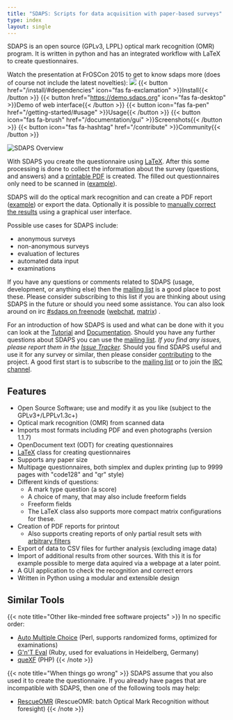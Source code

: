 ```yaml
---
title: "SDAPS: Scripts for data acquisition with paper-based surveys"
type: index
layout: single
---
```


SDAPS is an open source (GPLv3, LPPL) optical mark recognition (OMR) program.
It is written in python and has an integrated workflow with LaTeX to create questionnaires.

Watch the presentation at FrOSCon 2015 to get to know sdaps more (does of
course not include the latest novelties):
[![](files/video_froscon15_thumb.png)](https://media.ccc.de/v/froscon2015-1606-sdaps)
{{< button href="/install/#dependencies" icon="fas fa-exclamation" >}}Install{{< /button >}} {{< button href="https://demo.sdaps.org" icon="fas fa-desktop" >}}Demo of web interface{{< /button >}} {{< button icon="fas fa-pen" href="/getting-started/#usage" >}}Usage{{< /button >}} {{< button icon="fas fa-brush" href="/documentation/gui" >}}Screenshots{{< /button >}} {{< button icon="fas fa-hashtag" href="/contribute" >}}Community{{< /button >}}

![SDAPS Overview](/files/sdaps.png")

With SDAPS you create the questionnaire using [LaTeX](documentation/latex/).
After this some processing is done to collect the information
about the survey (questions, and answers) and a
[printable PDF](files/questionnaire.pdf) is created.
The filled out questionnaires only need to be scanned in
([example](files/example.tif)).

SDAPS will do the optical mark recognition and can create a PDF report
([example](files/example-report.pdf)) or export the data. Optionally it is
possible to [manually correct the results](documentation/gui/) using a graphical user interface.

Possible use cases for SDAPS include:

* anonymous surveys
* non-anonymous surveys
* evaluation of lectures
* automated data input
* examinations

If you have any questions or comments related to SDAPS (usage, development, or
anything else) then the [mailing list](/contribute#mailing-list) is a good
place to post these. Please consider subscribing to this list if you are
thinking about using SDAPS in the future or should you need some assistance.
You can also look around on irc [#sdaps on freenode](irc://freenode.net/sdaps)
([webchat](http://webchat.freenode.net/?channels=sdaps),
[matrix](https://matrix.to/#/!ycTzzbwRIINFSJQltE:matrix.org)) .

For an introduction of how SDAPS is used and what can be done with it you can
look at the [Tutorial](/getting-started) and [Documentation](/documentation).
Should you have any further questions about SDAPS you can use the
[mailing list](/contribute#mailing-list). *If you find any issues, please
report them in the [Issue Tracker](https://github.com/benzea/sdaps/issues).*
Should you find SDAPS useful and use it for any survey or similar, then please
consider [contributing](/contribute) to the project. A good first start is to
subscribe to the [mailing list](/contribute#mailing-list) or to join the [IRC
channel](/contribute#irc).


## Features

* Open Source Software; use and modify it as you like (subject to the GPLv3+/LPPLv1.3c+)
* Optical mark recognition (OMR) from scanned data
* Imports most formats including PDF and even photographs (version 1.1.7)
* OpenDocument text (ODT) for creating questionnaires
* [LaTeX](documentation/latex/) class for creating questionnaires
* Supports any paper size
* Multipage questionnaires, both simplex and duplex printing (up to 9999 pages
with "code128" and "qr" style)
* Different kinds of questions:
  * A mark type question (a score)
  * A choice of many, that may also include freeform fields
  * Freeform fields
  * The LaTeX class also supports more compact matrix configurations for these.
* Creation of PDF reports for printout
  * Also supports creating reports of only partial result sets with
  [arbitrary filters](documentation/#filtering)
* Export of data to CSV files for further analysis (excluding image data)
* Import of additional results from other sources.
  With this it is for example possible to merge data aquired via a webpage at a later point.
* A GUI application to check the recognition and correct errors
* Written in Python using a modular and extensible design


## Similar Tools
{{< note title="Other like-minded free software projects" >}}
In no specific order:

* [Auto Multiple Choice](http://auto-multiple-choice.net/) (Perl, supports randomized forms, optimized for
examinations)
* [G'n'T Eval](https://github.com/breunigs/gnt-eval) (Ruby, used for evaluations in Heidelberg, Germany)
* [queXF](http://quexf.sourceforge.net/) (PHP)
{{< /note >}}

{{< note title="When things go wrong" >}}
SDAPS assume that you also used it to create the questionnaire. If you already
have pages that are incompatible with SDAPS, then one of the following tools
may help:

* [RescueOMR](https://www.thregr.org/~wavexx/software/RescueOMR/) (RescueOMR: batch Optical Mark Recognition without foresight)
{{< /note >}}
